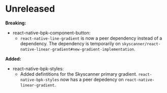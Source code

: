 # Unreleased

**Breaking:**

- react-native-bpk-component-button:
  - `react-native-line-gradient` is now a peer dependency instead of a dependency. The dependency is temporarily on `skyscanner/react-native-linear-gradient#new-gradient-implementation`.

**Added:**

- react-native-bpk-styles:
  - Added defintitions for the Skyscanner primary gradient. `react-native-bpk-styles` now has a peer depedency on `react-native-linear-gradient`.

